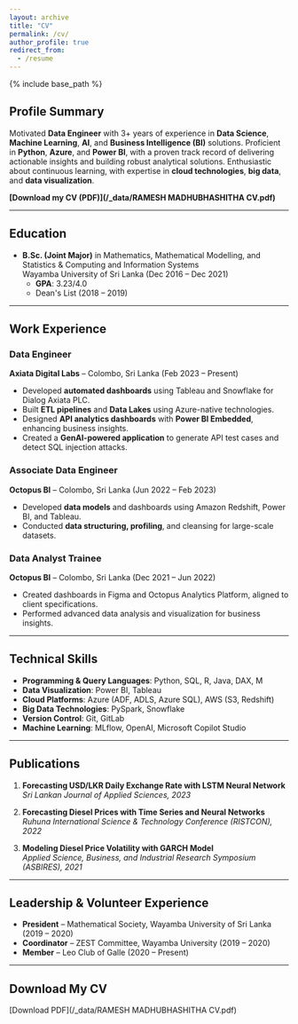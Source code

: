 ```yaml
---
layout: archive
title: "CV"
permalink: /cv/
author_profile: true
redirect_from:
  - /resume
---
```


{% include base_path %}

## Profile Summary
Motivated **Data Engineer** with 3+ years of experience in **Data Science**, **Machine Learning**, **AI**, and **Business Intelligence (BI)** solutions. Proficient in **Python**, **Azure**, and **Power BI**, with a proven track record of delivering actionable insights and building robust analytical solutions. Enthusiastic about continuous learning, with expertise in **cloud technologies**, **big data**, and **data visualization**.

**[Download my CV (PDF)](/_data/RAMESH MADHUBHASHITHA CV.pdf)**

---

## Education
- **B.Sc. (Joint Major)** in Mathematics, Mathematical Modelling, and Statistics & Computing and Information Systems  
  Wayamba University of Sri Lanka (Dec 2016 – Dec 2021)  
  - **GPA**: 3.23/4.0  
  - Dean's List (2018 – 2019)

---

## Work Experience

### Data Engineer  
**Axiata Digital Labs** – Colombo, Sri Lanka (Feb 2023 – Present)
- Developed **automated dashboards** using Tableau and Snowflake for Dialog Axiata PLC.
- Built **ETL pipelines** and **Data Lakes** using Azure-native technologies.
- Designed **API analytics dashboards** with **Power BI Embedded**, enhancing business insights.
- Created a **GenAI-powered application** to generate API test cases and detect SQL injection attacks.

### Associate Data Engineer  
**Octopus BI** – Colombo, Sri Lanka (Jun 2022 – Feb 2023)
- Developed **data models** and dashboards using Amazon Redshift, Power BI, and Tableau.
- Conducted **data structuring, profiling**, and cleansing for large-scale datasets.

### Data Analyst Trainee  
**Octopus BI** – Colombo, Sri Lanka (Dec 2021 – Jun 2022)
- Created dashboards in Figma and Octopus Analytics Platform, aligned to client specifications.
- Performed advanced data analysis and visualization for business insights.

---

## Technical Skills
- **Programming & Query Languages**: Python, SQL, R, Java, DAX, M
- **Data Visualization**: Power BI, Tableau
- **Cloud Platforms**: Azure (ADF, ADLS, Azure SQL), AWS (S3, Redshift)
- **Big Data Technologies**: PySpark, Snowflake
- **Version Control**: Git, GitLab
- **Machine Learning**: MLflow, OpenAI, Microsoft Copilot Studio

---

## Publications
1. **Forecasting USD/LKR Daily Exchange Rate with LSTM Neural Network**  
   *Sri Lankan Journal of Applied Sciences, 2023*

2. **Forecasting Diesel Prices with Time Series and Neural Networks**  
   *Ruhuna International Science & Technology Conference (RISTCON), 2022*

3. **Modeling Diesel Price Volatility with GARCH Model**  
   *Applied Science, Business, and Industrial Research Symposium (ASBIRES), 2021*

---

## Leadership & Volunteer Experience
- **President** – Mathematical Society, Wayamba University of Sri Lanka (2019 – 2020)
- **Coordinator** – ZEST Committee, Wayamba University (2019 – 2020)
- **Member** – Leo Club of Galle (2020 – Present)

---

## Download My CV
[Download PDF](/_data/RAMESH MADHUBHASHITHA CV.pdf)
